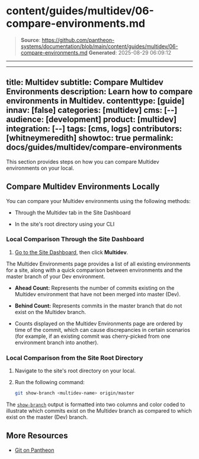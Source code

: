 # content/guides/multidev/06-compare-environments.md

> **Source**: https://github.com/pantheon-systems/documentation/blob/main/content/guides/multidev/06-compare-environments.md
> **Generated**: 2025-08-29 06:09:12

---

---
title: Multidev
subtitle: Compare Multidev Environments
description: Learn how to compare environments in Multidev.
contenttype: [guide]
innav: [false]
categories: [multidev]
cms: [--]
audience: [development]
product: [multidev]
integration: [--]
tags: [cms, logs]
contributors: [whitneymeredith]
showtoc: true
permalink: docs/guides/multidev/compare-environments
---

This section provides steps on how you can compare Multidev environments on your local.

## Compare Multidev Environments Locally

You can compare your Multidev environments using the following methods:

- Through the Multidev tab in the Site Dashboard

- In the site's root directory using your CLI 


### Local Comparison Through the Site Dashboard

1. [Go to the Site Dashboard](/guides/account-mgmt/workspace-sites-teams/sites#site-dashboard), then click **Multidev**.

The Multidev Environments page provides a list of all existing environments for a site, along with a quick comparison between environments and the master branch of your Dev environment. 

- **Ahead Count:** Represents the number of commits existing on the Multidev environment that have not been merged into master (Dev).

- **Behind Count:** Represents commits in the master branch that do not exist on the Multidev branch.

- Counts displayed on the Multidev Environments page are ordered by time of the commit, which can cause discrepancies in certain scenarios (for example, if an existing commit was cherry-picked from one environment branch into another).

### Local Comparison from the Site Root Directory

1. Navigate to the site's root directory on your local.

1. Run the following command: 

    ```bash
    git show-branch <multidev-name> origin/master
    ```

The [`show-branch`](https://git-scm.com/docs/git-show-branch) output is formatted into two columns and color coded to illustrate which commits exist on the Multidev branch as compared to which exist on the master (Dev) branch.

## More Resources

- [Git on Pantheon](/guides/git)